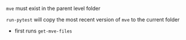 `mve` must exist in the parent level folder  

`run-pytest` will copy the most recent version of `mve` to the current folder
+ first runs `get-mve-files`